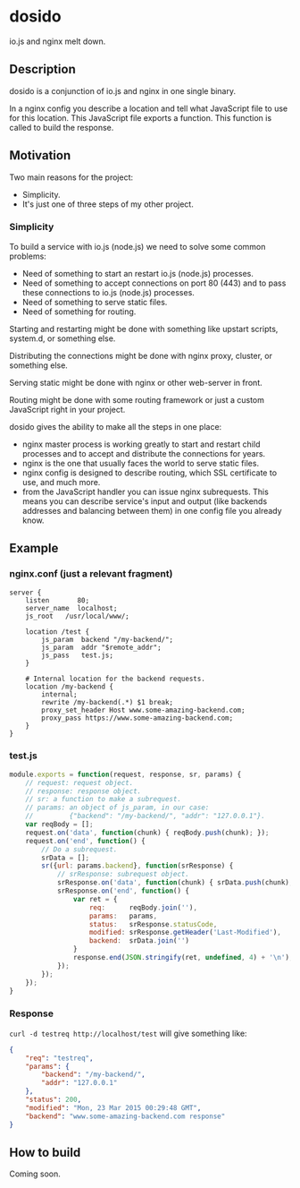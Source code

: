 # dosido

io.js and nginx melt down.

## Description

dosido is a conjunction of io.js and nginx in one single binary.

In a nginx config you describe a location and tell what JavaScript file to
use for this location. This JavaScript file exports a function. This function
is called to build the response.


## Motivation

Two main reasons for the project:

+ Simplicity.
+ It's just one of three steps of my other project.

### Simplicity

To build a service with io.js (node.js) we need to solve some common problems:

+ Need of something to start an restart io.js (node.js) processes.
+ Need of something to accept connections on port 80 (443) and to pass these
  connections to io.js (node.js) processes.
+ Need of something to serve static files.
+ Need of something for routing.

Starting and restarting might be done with something like upstart scripts,
system.d, or something else.

Distributing the connections might be done with nginx proxy, cluster, or
something else.

Serving static might be done with nginx or other web-server in front.

Routing might be done with some routing framework or just a custom JavaScript
right in your project.

dosido gives the ability to make all the steps in one place:

+ nginx master process is working greatly to start and restart child processes
  and to accept and distribute the connections for years.
+ nginx is the one that usually faces the world to serve static files.
+ nginx config is designed to describe routing, which SSL certificate to use,
  and much more.
+ from the JavaScript handler you can issue nginx subrequests. This means you
  can describe service's input and output (like backends addresses and
  balancing between them) in one config file you already know.


## Example

### nginx.conf (just a relevant fragment)

```
server {
    listen       80;
    server_name  localhost;
    js_root   /usr/local/www/;

    location /test {
        js_param  backend "/my-backend/";
        js_param  addr "$remote_addr";
        js_pass   test.js;
    }

    # Internal location for the backend requests.
    location /my-backend {
        internal;
        rewrite /my-backend(.*) $1 break;
        proxy_set_header Host www.some-amazing-backend.com;
        proxy_pass https://www.some-amazing-backend.com;
    }
}
```

### test.js

```js
module.exports = function(request, response, sr, params) {
    // request: request object.
    // response: response object.
    // sr: a function to make a subrequest.
    // params: an object of js_param, in our case:
    //         {"backend": "/my-backend/", "addr": "127.0.0.1"}.
    var reqBody = [];
    request.on('data', function(chunk) { reqBody.push(chunk); });
    request.on('end', function() {
        // Do a subrequest.
        srData = [];
        sr({url: params.backend}, function(srResponse) {
            // srResponse: subrequest object.
            srResponse.on('data', function(chunk) { srData.push(chunk); });
            srResponse.on('end', function() {
                var ret = {
                    req:      reqBody.join(''),
                    params:   params,
                    status:   srResponse.statusCode,
                    modified: srResponse.getHeader('Last-Modified'),
                    backend:  srData.join('')
                }
                response.end(JSON.stringify(ret, undefined, 4) + '\n');
            });
        });
    });
}
```

### Response

`curl -d testreq http://localhost/test` will give something like:

```json
{
    "req": "testreq",
    "params": {
        "backend": "/my-backend/",
        "addr": "127.0.0.1"
    },
    "status": 200,
    "modified": "Mon, 23 Mar 2015 00:29:48 GMT",
    "backend": "www.some-amazing-backend.com response"
}
```

## How to build

Coming soon.
